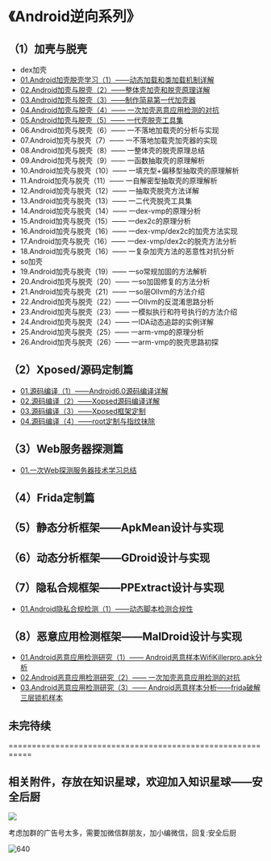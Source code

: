 # 《Android逆向系列》

## （1）加壳与脱壳
- dex加壳
- [01.Android加壳脱壳学习（1）——动态加载和类加载机制详解](https://bbs.pediy.com/thread-271538.htm)
- [02.Android加壳与脱壳（2）——整体壳加壳和脱壳原理详解](https://bbs.pediy.com/thread-273293.htm)
- [03.Android加壳与脱壳（3）——制作简易第一代加壳器](https://mp.weixin.qq.com/s/LWTFNDV1dff8cdBakd1AOQ)
- [04.Android加壳与脱壳（4）—— 一次加壳恶意应用检测的对抗](https://mp.weixin.qq.com/s/LYIASwSBq03b3_n7KW0AKw)
- [05.Android加壳与脱壳（5）—— 一代壳脱壳工具集](https://mp.weixin.qq.com/s/RpBA6_fWGRMbkEZUkaECog)
- 06.Android加壳与脱壳（6）—— 一不落地加载壳的分析与实现
- 07.Android加壳与脱壳（7）—— 一不落地加载壳加壳器的实现
- 08.Android加壳与脱壳（8）—— 一整体壳的脱壳原理总结
- 09.Android加壳与脱壳（9）—— 一函数抽取壳的原理解析
- 10.Android加壳与脱壳（10）—— 一填充型+偏移型抽取壳的原理解析
- 11.Android加壳与脱壳（11）—— 一自解密型抽取壳的原理解析
- 12.Android加壳与脱壳（12）—— 一抽取壳脱壳方法详解
- 13.Android加壳与脱壳（13）—— 一二代壳脱壳工具集
- 14.Android加壳与脱壳（14）—— 一dex-vmp的原理分析
- 15.Android加壳与脱壳（15）—— 一dex2c的原理分析
- 16.Android加壳与脱壳（16）—— 一dex-vmp/dex2c的加壳方法实现
- 17.Android加壳与脱壳（16）—— 一dex-vmp/dex2c的脱壳方法分析
- 18.Android加壳与脱壳（16）—— 一复杂加壳方法的恶意性对抗分析
- so加壳
- 19.Android加壳与脱壳（19）—— 一so常规加固的方法解析
- 20.Android加壳与脱壳（20）—— 一so加固修复的方法分析
- 21.Android加壳与脱壳（21）—— 一so层Ollvm的方法介绍
- 22.Android加壳与脱壳（22）—— 一Ollvm的反混淆思路分析
- 23.Android加壳与脱壳（23）—— 一模拟执行和符号执行的方法介绍
- 24.Android加壳与脱壳（24）—— 一IDA动态追踪的实例详解
- 25.Android加壳与脱壳（25）—— 一arm-vmp的原理分析
- 26.Android加壳与脱壳（26）—— 一arm-vmp的脱壳思路初探


## （2）Xposed/源码定制篇

- [01.源码编译（1）——Android6.0源码编译详解](https://bbs.pediy.com/thread-269575.htm)
- [02.源码编译（2）——Xopsed源码编译详解](https://bbs.pediy.com/thread-269616.htm)
- [03.源码编译（3）——Xposed框架定制 ](https://bbs.pediy.com/thread-269627.htm)
- [04.源码编译（4）——root定制与指纹抹除](https://mp.weixin.qq.com/s?__biz=MzI3MDQ1NDE2OA==&mid=2247484684&idx=1&sn=c5f0c9b525e820d198a4da3a7256bab9&chksm=ead199fbdda610ed1e26fc63bf80456c4b4646349e5d44206335d8ba38aeccc95b815d484a60&token=1324308020&lang=zh_CN#rd)

## （3）Web服务器探测篇

- [01.一次Web探测服务器技术学习总结 ](https://mp.weixin.qq.com/s/XUnD4o6TzbksDbDrPcxv-A)

## （4）Frida定制篇

## （5）静态分析框架——ApkMean设计与实现

## （6）动态分析框架——GDroid设计与实现

## （7）隐私合规框架——PPExtract设计与实现

- [01.Android隐私合规检测（1）——动态脚本检测合规性](https://mp.weixin.qq.com/s/rSFZ7JynQwlYNlbipJ1oxQ)

## （8）恶意应用检测框架——MalDroid设计与实现

- [01.Android恶意应用检测研究（1）—— Android恶意样本WifiKillerpro.apk分析](https://bbs.pediy.com/thread-268060.htm)
- [02.Android恶意应用检测研究（2）—— 一次加壳恶意应用检测的对抗](https://mp.weixin.qq.com/s/LYIASwSBq03b3_n7KW0AKw)
- [03.Android恶意应用检测研究（3）—— Android恶意样本分析——frida破解三层锁机样本](https://bbs.pediy.com/thread-269128.htm)
## 未完待续

===========================================================

## 相关附件，存放在知识星球，欢迎加入知识星球——安全后厨

<img  src="https://images.weserv.nl/?url=https://article.biliimg.com/bfs/article/98a3b3b41f43053e7bed3a2240bfb4bad89830e9.png">

考虑加群的广告号太多，需要加微信群朋友，加小编微信，回复:安全后厨

![640](https://tva3.sinaimg.cn/wap360/006jP03Oly1h7zufjtez2j30tu14fjur.jpg)
